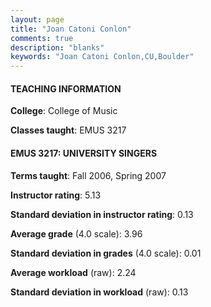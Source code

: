 ```yaml
---
layout: page
title: "Joan Catoni Conlon" 
comments: true
description: "blanks"
keywords: "Joan Catoni Conlon,CU,Boulder"
---
```

<head>
<script src="https://ajax.googleapis.com/ajax/libs/jquery/2.1.3/jquery.min.js"></script>
<script src="https://dl.dropboxusercontent.com/s/pc42nxpaw1ea4o9/highcharts.js?dl=0"></script>
<!-- <script src="../assets/js/highcharts.js"></script> -->
<style type="text/css">@font-face {
	font-family: "Bebas Neue";
	src: url(https://www.filehosting.org/file/details/544349/BebasNeue Regular.otf) format("opentype");
	}
	h1.Bebas { 
		font-family: "Bebas Neue", Verdana, Tahoma;
	}
</style>
</head>
	   
#### TEACHING INFORMATION

**College**: College of Music

**Classes taught**: EMUS 3217

#### EMUS 3217: UNIVERSITY SINGERS

**Terms taught**: Fall 2006, Spring 2007

**Instructor rating**: 5.13

**Standard deviation in instructor rating**: 0.13

**Average grade** (4.0 scale): 3.96

**Standard deviation in grades** (4.0 scale): 0.01

**Average workload** (raw): 2.24

**Standard deviation in workload** (raw): 0.13

